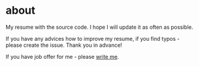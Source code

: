 # about
My resume with the source code. I hope I will update it as often as possible.

If you have any advices how to improve my resume, if you find typos - please create the issue. Thank you in advance!

If you have job offer for me - please [write me](mailto:olyatelezhnaya@gmail.com). 
